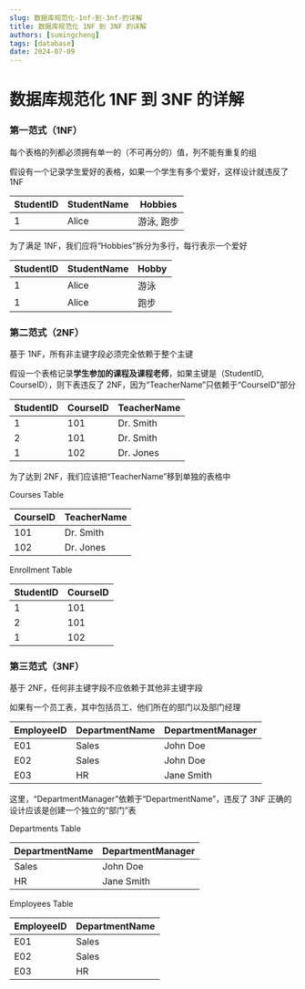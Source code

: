```yaml
---
slug: 数据库规范化-1nf-到-3nf-的详解
title: 数据库规范化 1NF 到 3NF 的详解
authors: [sumingcheng]
tags: [database]
date: 2024-07-09
---
```


# 数据库规范化 1NF 到 3NF 的详解

### 第一范式（1NF）

每个表格的列都必须拥有单一的（不可再分的）值，列不能有重复的组

假设有一个记录学生爱好的表格，如果一个学生有多个爱好，这样设计就违反了 1NF

| StudentID | StudentName | Hobbies    |
| --------- | ----------- | ---------- |
| 1         | Alice       | 游泳, 跑步 |

为了满足 1NF，我们应将“Hobbies”拆分为多行，每行表示一个爱好

| StudentID | StudentName | Hobby |
| --------- | ----------- | ----- |
| 1         | Alice       | 游泳  |
| 1         | Alice       | 跑步  |

### 第二范式（2NF）

基于 1NF，所有非主键字段必须完全依赖于整个主键

假设一个表格记录**学生参加的课程及课程老师**，如果主键是（StudentID, CourseID），则下表违反了 2NF，因为“TeacherName”只依赖于“CourseID”部分

| StudentID | CourseID | TeacherName |
| --------- | -------- | ----------- |
| 1         | 101      | Dr. Smith   |
| 2         | 101      | Dr. Smith   |
| 1         | 102      | Dr. Jones   |

为了达到 2NF，我们应该把“TeacherName”移到单独的表格中

Courses Table

| CourseID | TeacherName |
| -------- | ----------- |
| 101      | Dr. Smith   |
| 102      | Dr. Jones   |

Enrollment Table

| StudentID | CourseID |
| --------- | -------- |
| 1         | 101      |
| 2         | 101      |
| 1         | 102      |

### 第三范式（3NF）

基于 2NF，任何非主键字段不应依赖于其他非主键字段

如果有一个员工表，其中包括员工、他们所在的部门以及部门经理

| EmployeeID | DepartmentName | DepartmentManager |
| ---------- | -------------- | ----------------- |
| E01        | Sales          | John Doe          |
| E02        | Sales          | John Doe          |
| E03        | HR             | Jane Smith        |

这里，“DepartmentManager”依赖于“DepartmentName”，违反了 3NF 正确的设计应该是创建一个独立的“部门”表

Departments Table

| DepartmentName | DepartmentManager |
| -------------- | ----------------- |
| Sales          | John Doe          |
| HR             | Jane Smith        |

Employees Table

| EmployeeID | DepartmentName |
| ---------- | -------------- |
| E01        | Sales          |
| E02        | Sales          |
| E03        | HR             |
